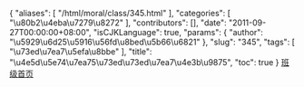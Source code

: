 {
    "aliases": [
        "/html/moral/class/345.html"
    ],
    "categories": [
        "\u80b2\u4eba\u7279\u8272"
    ],
    "contributors": [],
    "date": "2011-09-27T00:00:00+08:00",
    "isCJKLanguage": true,
    "params": {
        "author": "\u5929\u6d25\u5916\u56fd\u8bed\u5b66\u6821"
    },
    "slug": "345",
    "tags": [
        "\u73ed\u7ea7\u5efa\u8bbe"
    ],
    "title": "\u4e5d\u5e74\u7ea75\u73ed\u73ed\u7ea7\u4e3b\u9875",
    "toc": true
}
[班级首页](http://www.tjfls.cn/bjwy/9-5/index.html)

